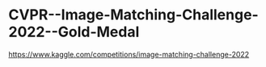 # CVPR--Image-Matching-Challenge-2022--Gold-Medal
https://www.kaggle.com/competitions/image-matching-challenge-2022
